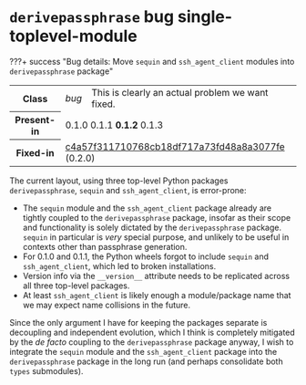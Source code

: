 # `derivepassphrase` bug single-toplevel-module

???+ success "Bug details: Move `sequin` and `ssh_agent_client` modules into `derivepassphrase` package"
    <table id="bug-summary" markdown>
        <tr><th scope=col>Class<td><i>bug</i><td>This is clearly an actual problem we want fixed.
        <tr><th scope=col>Present-in<td colspan=2>0.1.0 0.1.1 <b>0.1.2</b> 0.1.3
        <tr><th scope=col>Fixed-in<td colspan=2><a href="https://github.com/the-13th-letter/derivepassphrase/commit/c4a57f311710768cb18df717a73fd48a8a3077fe">c4a57f311710768cb18df717a73fd48a8a3077fe</a> (0.2.0)
    </table>

The current layout, using three top-level Python packages `derivepassphrase`, `sequin` and `ssh_agent_client`, is error-prone:

- The `sequin` module and the `ssh_agent_client` package already are tightly coupled to the `derivepassphrase` package, insofar as their scope and functionality is solely dictated by the `derivepassphrase` package. `sequin` in particular is *very* special purpose, and unlikely to be useful in contexts other than passphrase generation.
- For 0.1.0 and 0.1.1, the Python wheels forgot to include `sequin` and `ssh_agent_client`, which led to broken installations.
- Version info via the `__version__` attribute needs to be replicated across all three top-level packages.
- At least `ssh_agent_client` is likely enough a module/package name that we may expect name collisions in the future.

Since the only argument I have for keeping the packages separate is decoupling and independent evolution, which I think is completely mitigated by the <i lang="la">de facto</i> coupling to the `derivepassphrase` package anyway, I wish to integrate the `sequin` module and the `ssh_agent_client` package into the `derivepassphrase` package in the long run (and perhaps consolidate both `types` submodules).
